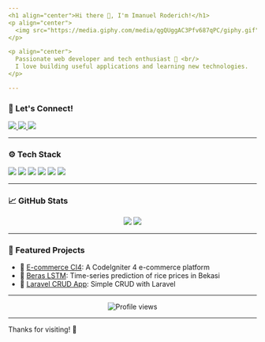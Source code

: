 ```yaml
---
<h1 align="center">Hi there 👋, I'm Imanuel Roderich!</h1>
<p align="center">
  <img src="https://media.giphy.com/media/qgQUggAC3Pfv687qPC/giphy.gif" width="250" alt="Coder gif" />
</p>

<p align="center">
  Passionate web developer and tech enthusiast 🚀 <br/>
  I love building useful applications and learning new technologies.
</p>

---
```


### 🔗 Let's Connect!

<p align="left">
  <a href="[https://linkedin.com/in/imanuelrpt](https://www.linkedin.com/in/imanuel-rodericus-parlindungan-tempo-97783b289/)" target="_blank">
    <img src="https://img.shields.io/badge/-LinkedIn-0A66C2?style=flat&logo=linkedin&logoColor=white" />
  </a>
<a href="[https://twitter.com/yourhandle](https://x.com/porksite_)" target="_blank">
  <img src="https://img.shields.io/badge/-Twitter-1DA1F2?style=flat&logo=twitter&logoColor=white" />
</a>
  <a href="[https://instagram.com/yourhandle](https://www.instagram.com/imnuelrdrich_/)">
    <img src="https://img.shields.io/badge/-Instagram-E4405F?style=flat&logo=instagram&logoColor=white" />
  </a>
</p>

---

### ⚙️ Tech Stack
<p>
  <img src="https://img.shields.io/badge/PHP-777BB4?style=flat&logo=php&logoColor=white" />
  <img src="https://img.shields.io/badge/Laravel-FF2D20?style=flat&logo=laravel&logoColor=white" />
  <img src="https://img.shields.io/badge/CodeIgniter-EF4223?style=flat&logo=codeigniter&logoColor=white" />
  <img src="https://img.shields.io/badge/MySQL-00758F?style=flat&logo=mysql&logoColor=white" />
  <img src="https://img.shields.io/badge/Python-3776AB?style=flat&logo=python&logoColor=white" />
  <img src="https://img.shields.io/badge/JavaScript-F7DF1E?style=flat&logo=javascript&logoColor=black" />
</p>

---

### 📈 GitHub Stats
<p align="center">
  <img src="https://github-readme-stats.vercel.app/api?username=imanuelrpt&show_icons=true&theme=tokyonight" />
  <img src="https://github-readme-stats.vercel.app/api/top-langs/?username=imanuelrpt&layout=compact&theme=tokyonight" />
</p>

---

### 🌟 Featured Projects
- 🔗 [E-commerce CI4](https://github.com/imanuelrpt/ecommerce-ci4): A CodeIgniter 4 e-commerce platform
- 🔗 [Beras LSTM](https://github.com/imanuelrpt/beras-lstm): Time-series prediction of rice prices in Bekasi
- 🔗 [Laravel CRUD App](https://github.com/imanuelrpt/laravel-crud-app): Simple CRUD with Laravel

---

<p align="center">
  <img src="https://komarev.com/ghpvc/?username=imanuelrpt&color=blue" alt="Profile views" />
</p>

---

Thanks for visiting! 🙏
